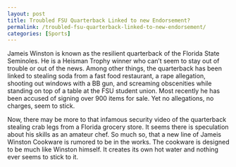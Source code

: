```yaml
---
layout: post
title: Troubled FSU Quarterback Linked to new Endorsement?
permalink: /troubled-fsu-quarterback-linked-to-new-endorsement/
categories: [Sports]
---
```

Jameis Winston is known as the resilient quarterback of the Florida State Seminoles. He is a Heisman Trophy winner who can’t seem to stay out of trouble or out of the news. Among other things, the quarterback has been linked to stealing soda from a fast food restaurant, a rape allegation, shooting out windows with a BB gun, and screaming obscenities while standing on top of a table at the FSU student union. Most recently he has been accused of signing over 900 items for sale. Yet no allegations, no charges, seem to stick.

Now, there may be more to that infamous security video of the quarterback stealing crab legs from a Florida grocery store. It seems there is speculation about his skills as an amateur chef. So much so, that a new line of Jameis Winston Cookware is rumored to be in the works. The cookware is designed to be much like Winston himself. It creates its own hot water and nothing ever seems to stick to it.
